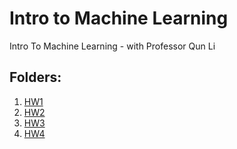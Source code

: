 # Intro to Machine Learning
Intro To Machine Learning - with Professor Qun Li

## Folders:
1. [HW1](https://k-l-chen.github.io/I2ML-Work/HW1)
2. [HW2](https://k-l-chen.github.io/I2ML-Work/HW2)
3. [HW3](https://k-l-chen.github.io/I2ML-Work/HW3)
4. [HW4](https://k-l-chen.github.io/I2ML-Work/HW4)
